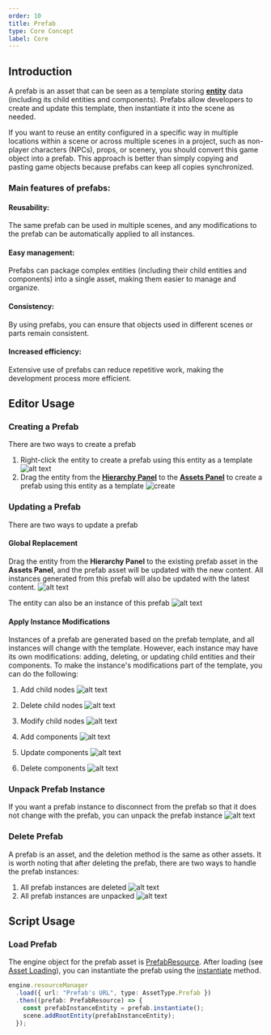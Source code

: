 ```yaml
---
order: 10
title: Prefab
type: Core Concept
label: Core
---
```


## Introduction

A prefab is an asset that can be seen as a template storing **[entity](/en/docs/core/entity)** data (including its child entities and components). Prefabs allow developers to create and update this template, then instantiate it into the scene as needed.

If you want to reuse an entity configured in a specific way in multiple locations within a scene or across multiple scenes in a project, such as non-player characters (NPCs), props, or scenery, you should convert this game object into a prefab. This approach is better than simply copying and pasting game objects because prefabs can keep all copies synchronized.

### Main features of prefabs:

#### Reusability:
The same prefab can be used in multiple scenes, and any modifications to the prefab can be automatically applied to all instances.

#### Easy management:
Prefabs can package complex entities (including their child entities and components) into a single asset, making them easier to manage and organize.

#### Consistency:
By using prefabs, you can ensure that objects used in different scenes or parts remain consistent.

#### Increased efficiency:
Extensive use of prefabs can reduce repetitive work, making the development process more efficient.

## Editor Usage

### Creating a Prefab

There are two ways to create a prefab

1. Right-click the entity to create a prefab using this entity as a template
![alt text](https://mdn.alipayobjects.com/huamei_3zduhr/afts/img/A*1D-6TpXqDWcAAAAAAAAAAAAADsJ_AQ/original)
2. Drag the entity from the **[Hierarchy Panel](/en/docs/interface/hierarchy)** to the **[Assets Panel](/en/docs/assets/interface)** to create a prefab using this entity as a template
![create](https://mdn.alipayobjects.com/huamei_3zduhr/afts/img/A*IXI9Q4ljEu8AAAAAAAAAAAAADsJ_AQ/original)

### Updating a Prefab

There are two ways to update a prefab

#### Global Replacement

Drag the entity from the **Hierarchy Panel** to the existing prefab asset in the **Assets Panel**, and the prefab asset will be updated with the new content. All instances generated from this prefab will also be updated with the latest content.
![alt text](https://mdn.alipayobjects.com/huamei_3zduhr/afts/img/A*o0WAR77vPbIAAAAAAAAAAAAADsJ_AQ/original)

The entity can also be an instance of this prefab
![alt text](https://mdn.alipayobjects.com/huamei_3zduhr/afts/img/A*A0TpTZs7i3EAAAAAAAAAAAAADsJ_AQ/original)

#### Apply Instance Modifications

Instances of a prefab are generated based on the prefab template, and all instances will change with the template. However, each instance may have its own modifications: adding, deleting, or updating child entities and their components. To make the instance's modifications part of the template, you can do the following:

1. Add child nodes
![alt text](https://mdn.alipayobjects.com/huamei_3zduhr/afts/img/A*mnm8SIA8MXIAAAAAAAAAAAAADsJ_AQ/original)

2. Delete child nodes
![alt text](https://mdn.alipayobjects.com/huamei_3zduhr/afts/img/A*AN5YQpYSoNsAAAAAAAAAAAAADsJ_AQ/original)

3. Modify child nodes
![alt text](https://mdn.alipayobjects.com/huamei_3zduhr/afts/img/A*CoZKT4O9mzMAAAAAAAAAAAAADsJ_AQ/original)

4. Add components
![alt text](https://mdn.alipayobjects.com/huamei_3zduhr/afts/img/A*XFz3TrsJjBoAAAAAAAAAAAAADsJ_AQ/original)

5. Update components
![alt text](https://mdn.alipayobjects.com/huamei_3zduhr/afts/img/A*mM2dS70ZR7cAAAAAAAAAAAAADsJ_AQ/original)

6. Delete components
![alt text](https://mdn.alipayobjects.com/huamei_3zduhr/afts/img/A*WC8ZTIv5MK4AAAAAAAAAAAAADsJ_AQ/original)

### Unpack Prefab Instance

If you want a prefab instance to disconnect from the prefab so that it does not change with the prefab, you can unpack the prefab instance
![alt text](https://mdn.alipayobjects.com/huamei_3zduhr/afts/img/A*vtpERpaqb_AAAAAAAAAAAAAADsJ_AQ/original)

### Delete Prefab

A prefab is an asset, and the deletion method is the same as other assets. It is worth noting that after deleting the prefab, there are two ways to handle the prefab instances:

1. All prefab instances are deleted
![alt text](https://mdn.alipayobjects.com/huamei_3zduhr/afts/img/A*EJEGSZMi7ZAAAAAAAAAAAAAADsJ_AQ/original)
2. All prefab instances are unpacked
![alt text](https://mdn.alipayobjects.com/huamei_3zduhr/afts/img/A*54i3QYBUsaQAAAAAAAAAAAAADsJ_AQ/original)


## Script Usage

### Load Prefab
The engine object for the prefab asset is [PrefabResource](/en/apis/loader/#PrefabResource}).
After loading (see [Asset Loading](/en/docs/assets/load)), you can instantiate the prefab using the [instantiate](/en/apis/loader/#PrefabResource-instantiate}) method.

```typescript
engine.resourceManager
  .load({ url: "Prefab's URL", type: AssetType.Prefab })
  .then((prefab: PrefabResource) => {
    const prefabInstanceEntity = prefab.instantiate();
    scene.addRootEntity(prefabInstanceEntity);
  });

```
